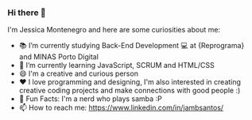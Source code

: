 ### Hi there 👋

I'm Jessica Montenegro and here are some curiosities about me:

- 📚 I’m currently studying Back-End Development 💻 at {Reprograma} and MINAS Porto Digital
- 🌱 I’m currently learning JavaScript, SCRUM and HTML/CSS
- 😄 I'm a creative and curious person
- ❤️ I love programming and designing, I'm also interested in creating creative coding projects and make connections with good people :)  
- 🎵 Fun Facts: I'm a nerd who plays samba :P
- 📫 How to reach me: https://www.linkedin.com/in/jambsantos/

<!--
**jambsantos/jambsantos** is a ✨ _special_ ✨ repository because its `README.md` (this file) appears on your GitHub profile.

Here are some ideas to get you started:

- 🔭 I’m currently working on ...
- 🌱 I’m currently learning ...
- 👯 I’m looking to collaborate on ...
- 🤔 I’m looking for help with ...
- 💬 Ask me about ...
- 📫 How to reach me: ...
- 😄 Pronouns: ...
- ⚡ Fun fact: ...
-->
